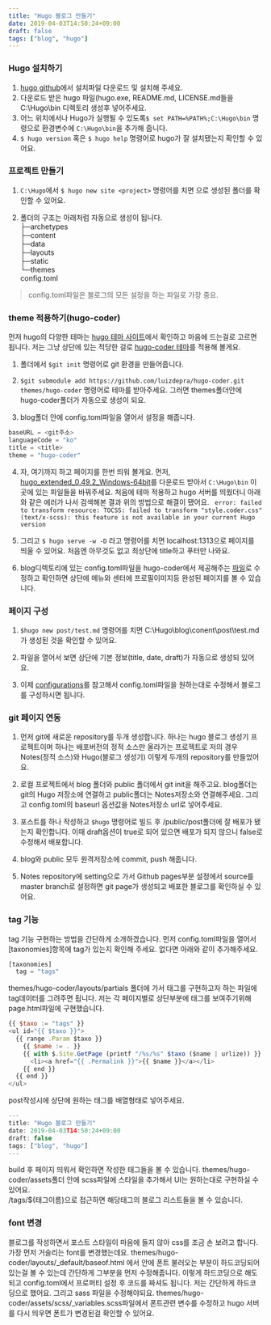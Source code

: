 ```yaml
---
title: "Hugo 블로그 만들기"
date: 2019-04-03T14:50:24+09:00
draft: false
tags: ["blog", "hugo"]
---
```

### Hugo 설치하기

1. [hugo github](https://github.com/gohugoio/hugo/releases)에서 설치파일 다운로드 및 설치해 주세요.
2. 다운로드 받은 hugo 파일(hugo.exe, README.md, LICENSE.md들을 C:\Hugo\bin 디렉토리 생성후 넣어주세요.
3. 어느 위치에서나 Hugo가 실행될 수 있도록`$ set PATH=%PATH%;C:\Hugo\bin`  명령으로 환경변수에  `C:\Hugo\bin`을 추가해 줍니다.
4. `$ hugo version`  혹은  `$ hugo help` 명령어로 hugo가 잘 설치됐는지 확인할 수 있어요.


### 프로젝트 만들기
1. `C:\Hugo`에서 `$ hugo new site <project>` 명령어를 치면 <project>으로 생성된 폴더를 확인할 수 있어요.

2. <project>폴더의 구조는 아래처럼 자동으로 생성이 됩니다.  
├─archetypes  
├─content  
├─data  
├─layouts  
├─static  
└─themes  
config.toml

> config.toml파일은 블로그의 모든 설정을 하는 파일로 가장 중요.

### theme 적용하기(hugo-coder)
먼저 hugo의 다양한 테마는 [hugo 테마 사이트](https://themes.gohugo.io/)에서 확인하고 마음에 드는걸로 고르면 됩니다.
저는 그냥 상단에 있는 적당한 걸로 [hugo-coder 테마](https://github.com/luizdepra/hugo-coder)를 적용해 볼게요.

1. <project>폴더에서 `$git init` 명령어로 git 환경을 만들어줍니다.

2. `$git submodule add https://github.com/luizdepra/hugo-coder.git themes/hugo-coder` 명령어로 테마를 받아주세요.  그러면 themes폴더안에 hugo-coder폴더가 자동으로 생성이 되요.

3. blog폴더 안에 config.toml파일을 열어서 설정을 해줍니다.
```js  
baseURL = <git주소>
languageCode = "ko"  
title = <title>
theme = "hugo-coder"
```  

4. 자, 여기까지 하고 페이지를 한번 띄워 볼게요.
먼저,  [hugo_extended_0.49.2_Windows-64bit](https://github.com/hizzins/Hugo/files/3021908/hugo_extended_0.49.2_Windows-64bit.zip%22)를 다운로드 받아서  `C:\Hugo\bin` 이곳에 있는 파일들을 바꿔주세요.
처음에 테마 적용하고 hugo 서버를 띄웠더니 아래와 같은 에러가 나서 검색해본 결과 위의 방법으로 해결이 됐어요.
``` error: failed to transform resource: TOCSS: failed to transform "style.coder.css" (text/x-scss): this feature is not available in your current Hugo version```

5. 그리고  `$ hugo serve -w -D` 라고 명령어를 치면 localhost:1313으로 페이지를 띄울 수 있어요.
처음엔 아무것도 없고 최상단에 title하고 푸터만 나와요.

6. blog디렉토리에 있는 config.toml파일을 hugo-coder에서 제공해주는 [파일](https://github.com/luizdepra/hugo-coder/blob/master/exampleSite/config.toml)로 수정하고 확인하면 상단에 메뉴와 센터에 프로필이미지등 완성된 페이지를 볼 수 있습니다.

### 페이지 구성

1. `$hugo new post/test.md`  명령어를 치면 C:\Hugo\blog\conent\post\test.md 가 생성된 것을 확인할 수 있어요.

2. 파일을 열어서 보면 상단에 기본 정보(title, date, draft)가 자동으로 생성되 있어요.

3. 이제 [configurations](https://github.com/luizdepra/hugo-coder/wiki/Configurations#complete-example)를 참고해서 config.toml파일을 원하는대로 수정해서 블로그를 구성하시면 됩니다.

### git 페이지 연동
1. 먼저 git에 새로운 repository를  두개 생성합니다.
하나는 hugo 블로그 생성기 프로젝트이며 하나는 배포버전의 정적 소스만 올라가는 프로젝트로 저의 경우 Notes(정적 소스)와 Hugo(블로그 생성기) 이렇게 두개의 repository를 만들었어요.

2. 로컬 프로젝트에서 blog 폴더와 public 폴더에서 git init을 해주고요.
blog폴더는 git의 Hugo 저장소에 연결하고 public폴더는 Notes저장소와 연결해주세요. 
그리고 config.toml의 baseurl 옵션값을 Notes저장소 url로 넣어주세요.

3. 포스트를 하나 작성하고 `$hugo` 명령어로 빌드 후 /public/post폴더에 잘 배포가 됐는지 확인합니다. 이때 draft옵션이 true로 되어 있으면 배포가 되지 않으니 false로 수정해서 배포합니다.

4. blog와 public 모두 원격저장소에 commit, push 해줍니다. 

5. Notes repository에 setting으로 가서 Github pages부분 설정에서 source를 master branch로 설정하면 git page가 생성되고 배포한 블로그를 확인하실 수 있어요.

### tag 기능 
tag 기능 구현하는 방법을 간단하게 소개하겠습니다.
먼저 config.toml파일을 열어서 [taxonomies]항목에 tag가 있는지 확인해 주세요. 없다면 아래와 같이 추가해주세요.
```js
[taxonomies]  
  tag = "tags"
```
themes/hugo-coder/layouts/partials 폴더에 가서 태그를 구현하고자 하는 파일에 tag데이터를 그려주면 됩니다. 저는 각 페이지별로 상단부분에 태그를 보여주기위해 page.html파일에 구현했습니다.
```js
{{ $taxo := "tags" }}
<ul id="{{ $taxo }}">  
  {{ range .Param $taxo }}  
    {{ $name := . }}  
    {{ with $.Site.GetPage (printf "/%s/%s" $taxo ($name | urlize)) }}  
      <li><a href="{{ .Permalink }}">{{ $name }}</a></li>  
    {{ end }}  
  {{ end }}  
</ul>
```
post작성시에 상단에 원하는 태그를 배열형태로 넣어주세요.
```js
---  
title: "Hugo 블로그 만들기"  
date: 2019-04-03T14:50:24+09:00  
draft: false
tags: ["blog", "hugo"]  
---
```
build 후 페이지 띄워서 확인하면 작성한 태그들을 볼 수 있습니다.
themes/hugo-coder/assets폴더 안에 scss파일에 스타일을 추가해서 UI는 원하는대로 구현하실 수 있어요.  
/tags/${태그이름}으로 접근하면 해당태그의 블로그 리스트들을 볼 수 있습니다.

### font 변경
블로그를 작성하면서 포스트 스타일이 마음에 들지 않아 css를 조금 손 보려고 합니다. 가장 먼저 거슬리는 font를 변경했는데요. 
themes/hugo-coder/layouts/_default/baseof.html 에서 <head>안에 폰트 불러오는 부분이 하드코딩되어 있는걸 볼 수 있는데 간단하게 그부분을 먼저 수정해줍니다.
이렇게 하드코딩으로 해도 되고 config.toml에서 프로퍼티 설정 후 코드를 짜셔도 됩니다. 저는 간단하게 하드코딩으로 했어요.
그리고 sass 파일을 수정해야되요. themes/hugo-coder/assets/scss/_variables.scss파일에서 폰트관련 변수를 수정하고  hugo 서버를 다시 띄우면 폰트가 변경된걸 확인할 수 있어요.